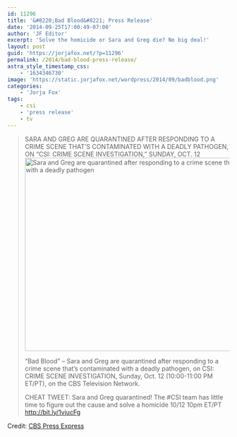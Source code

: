 ```yaml
---
id: 11296
title: '&#8220;Bad Blood&#8221; Press Release'
date: '2014-09-25T17:00:49-07:00'
author: 'JF Editor'
excerpt: 'Solve the homicide or Sara and Greg die? No big deal!'
layout: post
guid: 'https://jorjafox.net/?p=11296'
permalink: /2014/bad-blood-press-release/
astra_style_timestamp_css:
    - '1634346730'
image: 'https://static.jorjafox.net/wordpress/2014/09/badblood.png'
categories:
    - 'Jorja Fox'
tags:
    - csi
    - 'press release'
    - tv
---
```


<blockquote>SARA AND GREG ARE QUARANTINED AFTER RESPONDING TO A CRIME SCENE THAT’S CONTAMINATED WITH A DEADLY PATHOGEN, ON “CSI: CRIME SCENE INVESTIGATION,” SUNDAY, OCT. 12

<img class="aligncenter size-full wp-image-11297" src="//static.jorjafox.net/wordpress/2014/09/0564d4ec4885448fc55b26b11c1ae7431.png" alt="Sara and Greg are quarantined after responding to a crime scene that’s contaminated with a deadly pathogen" width="600" height="438" />

“Bad Blood” – Sara and Greg are quarantined after responding to a crime scene that’s contaminated with a deadly pathogen, on CSI: CRIME SCENE INVESTIGATION, Sunday, Oct. 12 (10:00-11:00 PM ET/PT), on the CBS Television Network.

CHEAT TWEET: Sara and Greg quarantined! The #CSI team has little time to figure out the cause and solve a homicide 10/12 10pm ET/PT http://bit.ly/1vjucFg</blockquote>
Credit: <a href="http://www.cbspressexpress.com/cbs-entertainment/releases/view?id=40804">CBS Press Express</a>